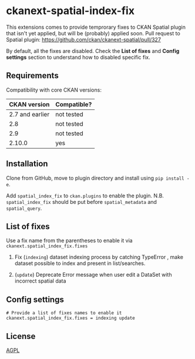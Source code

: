 # ckanext-spatial-index-fix

This extensions comes to provide temprorary fixes to CKAN Spatial plugin that isn't yet applied, but will be (probably) applied soon.
Pull request to Spatial plugin: https://github.com/ckan/ckanext-spatial/pull/327

By default, all the fixes are disabled. Check the **List of fixes** and **Config settings**
section to understand how to disabled specific fix.

## Requirements

Compatibility with core CKAN versions:

| CKAN version    | Compatible?   |
| --------------- | ------------- |
| 2.7 and earlier | not tested    |
| 2.8             | not tested    |
| 2.9             | not tested    |
| 2.10.0          | yes           |

## Installation

Clone from GitHub, move to plugin directory and install using `pip install -e`.

Add `spatial_index_fix` to `ckan.plugins` to enable the plugin.
N.B. `spatial_index_fix` should be put before `spatial_metadata` and `spatial_query`.

## List of fixes
Use a fix name from the parentheses to enable it via `ckanext.spatial_index_fix.fixes`

1. Fix (`indexing`) dataset indexing process by catching TypeError , make dataset possible to index and present in list/searches.

2. (`update`) Deprecate Error message when user edit a DataSet with incorrect spatial data

## Config settings

	# Provide a list of fixes names to enable it
	ckanext.spatial_index_fix.fixes = indexing update

## License

[AGPL](https://www.gnu.org/licenses/agpl-3.0.en.html)
